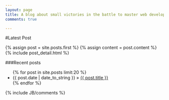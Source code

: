 ```yaml
---
layout: page
title: A blog about small victories in the battle to master web development
comments: true

---
```


#Latest Post
<div class="blog-index">  
  {% assign post = site.posts.first %}
  {% assign content = post.content %}
  {% include post_detail.html %}
</div>

###Recent posts
<ul class="posts">  
	{% for post in site.posts limit:20 %}  
	   <li>  
		   <span>{{ post.date | date_to_string }}</span> &raquo;  
		   <a href="{{ BASE_PATH }}{{ post.url }}">  
		   {{ post.title }}</a>  
	   </li>  
	{% endfor %}  
</ul>

{% include JB/comments %}

